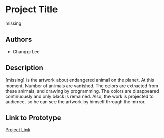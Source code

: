 # Project Title
missing

## Authors
- Changgi Lee

## Description
[missing] is the artwork about endangered animal on the planet. At this moment, Number of animals are vanished. The colors are extracted from these animals, and drawing by programming. The colors are disappeared continuously and only black is remained. Also, the work is projected to audience, so he can see the artwork by himself through the mirror.

## Link to Prototype
[Project Link](http://real9.cafe24.com/missing/index.html)
